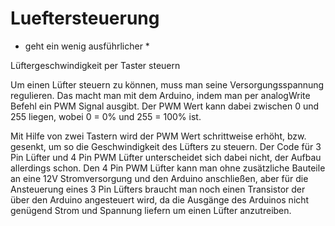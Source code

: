 # Lueftersteuerung

* geht ein wenig ausführlicher * 

 Lüftergeschwindigkeit per Taster steuern

Um einen Lüfter steuern zu können, muss man seine Versorgungsspannung regulieren. Das macht man mit dem Arduino, indem man per analogWrite Befehl ein PWM Signal ausgibt. Der PWM Wert kann dabei zwischen 0 und 255 liegen, wobei 0 = 0% und 255 = 100% ist.

Mit Hilfe von zwei Tastern wird der PWM Wert schrittweise erhöht, bzw. gesenkt, um so die Geschwindigkeit des Lüfters zu steuern.
Der Code für 3 Pin Lüfter und 4 Pin PWM Lüfter unterscheidet sich dabei nicht, der Aufbau allerdings schon. Den 4 Pin PWM Lüfter kann man ohne zusätzliche Bauteile an eine 12V Stromversorgung und den Arduino anschließen, aber für die Ansteuerung eines 3 Pin Lüfters braucht man noch einen Transistor der über den Arduino angesteuert wird, da die Ausgänge des Arduinos nicht genügend Strom und Spannung liefern um einen Lüfter anzutreiben.
